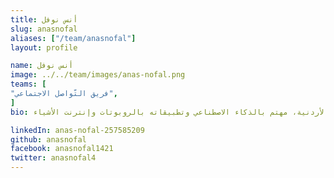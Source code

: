 ```yaml
---
title: أنس نوفل
slug: anasnofal
aliases: ["/team/anasnofal"]
layout: profile

name: أنس نوفل
image: ../../team/images/anas-nofal.png
teams: [
"فريق التّواصل الاجتماعي",
]
bio: طالب هندسة ميكاترونكس في الجامعة الأردنية، مهتم بالذكاء الاصطناعي وتطبيقاته بالروبوتات وإنترنت الأشياء.

linkedIn: anas-nofal-257585209
github: anasnofal
facebook: anasnofal1421
twitter: anasnofal4 
---
```


